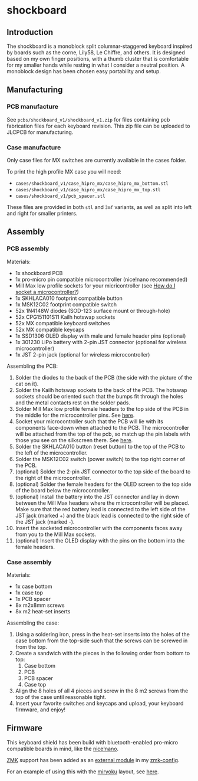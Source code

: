 # shockboard

## Introduction

The shockboard is a monoblock split columnar-staggered keyboard inspired by boards such as the corne, Lily58, Le Chiffre, and others. It is designed based on my own finger positions, with a thumb cluster that is comfortable for my smaller hands while resting in what I consider a neutral position. A monoblock design has been chosen easy portability and setup.

## Manufacturing

### PCB manufacture

See `pcbs/shockboard_v1/shockboard_v1.zip` for files containing pcb fabrication files for each keyboard revision. This zip file can be uploaded to JLCPCB for manufacturing.

### Case manufacture

Only case files for MX switches are currently available in the cases folder.

To print the high profile MX case you will need:

* `cases/shockboard_v1/case_hipro_mx/case_hipro_mx_bottom.stl`
* `cases/shockboard_v1/case_hipro_mx/case_hipro_mx_top.stl`
* `cases/shockboard_v1/pcb_spacer.stl`

These files are provided in both `stl` and `3mf` variants, as well as split into left and right for smaller printers.

## Assembly

### PCB assembly

Materials:

* 1x shockboard PCB
* 1x pro-micro pin compatible microcontroller (nice!nano recommended)
* Mill Max low profile sockets for your micricontroller (see [How do I socket a microcontroller?](https://docs.splitkb.com/hc/en-us/articles/360011263059-How-do-I-socket-a-microcontroller))
* 1x SKHLACA010 footprint compatible button
* 1x MSK12C02 footprint compatible switch
* 52x 1N4148W diodes (SOD-123 surface mount or through-hole)
* 52x CPG151101S11 Kailh hotswap sockets
* 52x MX compatible keyboard switches
* 52x MX compatible keycaps
* 1x SSD1306 OLED display with male and female header pins (optional)
* 1x 301230 LiPo battery with 2-pin JST connector (optional for wireless microcontroller)
* 1x JST 2-pin jack (optional for wireless microcontroller)

Assembling the PCB:

1. Solder the diodes to the back of the PCB (the side with the picture of the cat on it).
2. Solder the Kailh hotswap sockets to the back of the PCB. The hotswap sockets should be oriented such that the bumps fit through the holes and the metal contacts rest on the solder pads.
3. Solder Mill Max low profile female headers to the top side of the PCB in the middle for the microcontroller pins. See [here](https://docs.splitkb.com/hc/en-us/articles/360011263059-How-do-I-socket-a-microcontroller).
4. Socket your microcontroller such that the PCB will lie with its components face-down when attached to the PCB. The microcontroller will be attached from the top of the pcb, so match up the pin labels with those you see on the silkscreen there. See [here](https://docs.splitkb.com/hc/en-us/articles/360011263059-How-do-I-socket-a-microcontroller).
5. Solder the SKHLACA010 button (reset button) to the top of the PCB to the left of the microcontroller.
6. Solder the MSK12C02 switch (power switch) to the top right corner of the PCB.
7. (optional) Solder the 2-pin JST connector to the top side of the board to the right of the microcontroller.
8. (optional) Solder the female headers for the OLED screen to the top side of the board below the microcontroller.
9. (optional) Install the battery into the JST connector and lay in down between the Mill Max headers where the microcontroller will be placed. Make sure that the red battery lead is connected to the left side of the JST jack (marked +) and the black lead is connected to the right side of the JST jack (marked -).
10. Insert the socketed microcontroller with the components faces away from you to the Mill Max sockets.
11. (optional) Insert the OLED display with the pins on the bottom into the female headers.

### Case assembly

Materials:

* 1x case bottom
* 1x case top
* 1x PCB spacer
* 8x m2x8mm screws
* 8x m2 heat-set inserts

Assembling the case:

1. Using a soldering iron, press in the heat-set inserts into the holes of the case bottom from the top-side such that the screws can be screwed in from the top.
2. Create a sandwich with the pieces in the following order from bottom to top:
    1. Case bottom
    2. PCB
    3. PCB spacer
    4. Case top
3. Align the 8 holes of all 4 pieces and screw in the 8 m2 screws from the top of the case until reasonable tight.
4. Insert your favorite switches and keycaps and upload, your keyboard firmware, and enjoy!

## Firmware

This keyboard shield has been build with bluetooth-enabled pro-micro compatible boards in mind, like the [nice!nano](https://nicekeyboards.com/nice-nano/).

[ZMK](https://zmk.dev/) support has been added as an [external module](https://zmk.dev/docs/development/build-flash#building-with-external-modules) in my [zmk-config](https://github.com/Shtaiven/shockboard-zmk-config).

For an example of using this with the [miryoku](https://github.com/manna-harbour/miryoku/) layout, see [here](https://github.com/Shtaiven/miryoku_zmk/blob/master/.github/workflows/build.yml).
